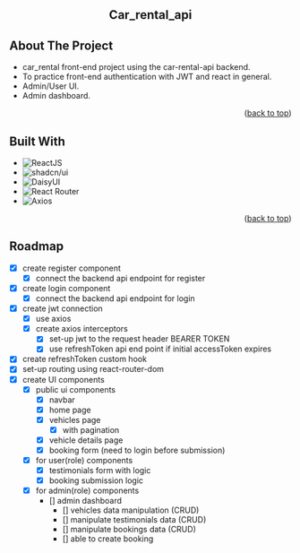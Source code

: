 <a id="readme-top"></a>
<br />

<div align="center">
  <h2 align="center">Car_rental_api</h2>
</div>

<!-- ABOUT THE PROJECT -->

## About The Project

-   car_rental front-end project using the car-rental-api backend.
-   To practice front-end authentication with JWT and react in general.
-   Admin/User UI.
-   Admin dashboard.

<p align="right">(<a href="#readme-top">back to top</a>)</p>

## Built With

-   ![ReactJS](https://img.shields.io/badge/REACTJS-61DAFB?style=for-the-badge&logo=react&logoColor=black)
-   ![shadcn/ui](https://img.shields.io/badge/SHADCN.UI-000000?style=for-the-badge)
-   ![DaisyUI](https://img.shields.io/badge/DAISYUI-5A0FC8?style=for-the-badge)
-   ![React Router](https://img.shields.io/badge/REACT--ROUTER--DOM-CA4245?style=for-the-badge&logo=react-router&logoColor=white)
-   ![Axios](https://img.shields.io/badge/AXIOS-5A29E4?style=for-the-badge)

<p align="right">(<a href="#readme-top">back to top</a>)</p>

## Roadmap

-   [x] create register component
    -   [x] connect the backend api endpoint for register
-   [x] create login component
    -   [x] connect the backend api endpoint for login
-   [x] create jwt connection
    -   [x] use axios
    -   [x] create axios interceptors
        -   [x] set-up jwt to the request header BEARER TOKEN
        -   [x] use refreshToken api end point if initial accessToken expires
-   [x] create refreshToken custom hook
-   [x] set-up routing using react-router-dom
-   [x] create UI components
    -   [x] public ui components
        -   [x] navbar
        -   [x] home page
        -   [x] vehicles page
            -   [x] with pagination
        -   [x] vehicle details page
        -   [x] booking form (need to login before submission)
    -   [x] for user(role) components
        -   [x] testimonials form with logic
        -   [x] booking submission logic
    -   [x] for admin(role) components
        -   [] admin dashboard
            -   [] vehicles data manipulation (CRUD)
            -   [] manipulate testimonials data (CRUD)
            -   [] manipulate bookings data (CRUD)
            -   [] able to create booking
